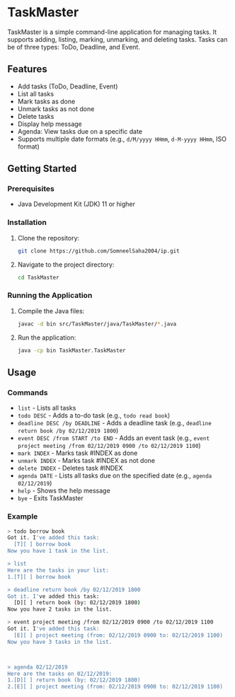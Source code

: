 # TaskMaster

TaskMaster is a simple command-line application for managing tasks. It supports adding, listing, marking, unmarking, and deleting tasks. Tasks can be of three types: ToDo, Deadline, and Event.

## Features

- Add tasks (ToDo, Deadline, Event)
- List all tasks
- Mark tasks as done
- Unmark tasks as not done
- Delete tasks
- Display help message
- Agenda: View tasks due on a specific date
- Supports multiple date formats (e.g., `d/M/yyyy HHmm`, `d-M-yyyy HHmm`, ISO format)

## Getting Started

### Prerequisites

- Java Development Kit (JDK) 11 or higher

### Installation

1. Clone the repository:
    ```sh
    git clone https://github.com/SomneelSaha2004/ip.git
    ```
2. Navigate to the project directory:
    ```sh
    cd TaskMaster
    ```

### Running the Application

1. Compile the Java files:
    ```sh
    javac -d bin src/TaskMaster/java/TaskMaster/*.java
    ```
2. Run the application:
    ```sh
    java -cp bin TaskMaster.TaskMaster
    ```

## Usage

### Commands

- `list` - Lists all tasks
- `todo DESC` - Adds a to-do task (e.g., `todo read book`)
- `deadline DESC /by DEADLINE` - Adds a deadline task (e.g., `deadline return book /by 02/12/2019 1800`)
- `event DESC /from START /to END` - Adds an event task (e.g., `event project meeting /from 02/12/2019 0900 /to 02/12/2019 1100`)
- `mark INDEX` - Marks task #INDEX as done
- `unmark INDEX` - Marks task #INDEX as not done
- `delete INDEX` - Deletes task #INDEX
- `agenda DATE` - Lists all tasks due on the specified date (e.g., `agenda 02/12/2019`)
- `help` - Shows the help message
- `bye` - Exits TaskMaster

### Example

```sh
> todo borrow book
Got it. I've added this task:
  [T][ ] borrow book
Now you have 1 task in the list.

> list
Here are the tasks in your list:
1.[T][ ] borrow book

> deadline return book /by 02/12/2019 1800
Got it. I've added this task:
  [D][ ] return book (by: 02/12/2019 1800)
Now you have 2 tasks in the list.

> event project meeting /from 02/12/2019 0900 /to 02/12/2019 1100
Got it. I've added this task:
  [E][ ] project meeting (from: 02/12/2019 0900 to: 02/12/2019 1100)
Now you have 3 tasks in the list.



> agenda 02/12/2019
Here are the tasks on 02/12/2019:
1.[D][ ] return book (by: 02/12/2019 1800)
2.[E][ ] project meeting (from: 02/12/2019 0900 to: 02/12/2019 1100)
